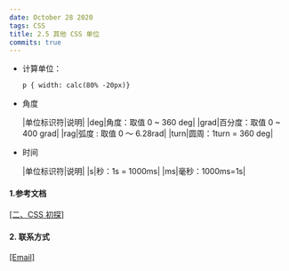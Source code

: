```yaml
---
date: October 28 2020
tags: CSS
title: 2.5 其他 CSS 单位
commits: true
---
```


- 计算单位：

  ```html
  p { width: calc(80% -20px)}
  ```

- 角度

  |单位标识符|说明|
  |deg|角度：取值 0 ~ 360 deg|
  |grad|百分度：取值 0 ~ 400 grad|
  |rag|弧度 : 取值 0 ～ 6.28rad|
  |turn|圆周：1turn = 360 deg|

- 时间

  |单位标识符|说明|
  |s|秒：1s = 1000ms|
  |ms|毫秒：1000ms=1s|

#### 1.参考文档

[[二、CSS 初探]](https://web-dolphin.github.io/2020/10/28/CSS/Tutorial/%E4%BA%8C%E3%80%81CSS%20%E5%88%9D%E6%8E%A2/)

#### 2. 联系方式

[[Email]](yuanmin8888@outlook.com)
